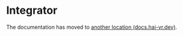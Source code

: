 # Integrator

The documentation has moved to [another location (docs.hai-vr.dev)](https://docs.hai-vr.dev/docs/products/combo-gesture-expressions/additional-pages/integrator).
